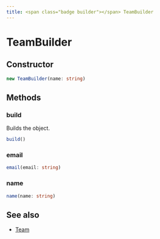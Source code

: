 ```yaml
---
title: <span class="badge builder"></span> TeamBuilder
---
```

# <span class="badge builder"></span> TeamBuilder

## Constructor

```typescript
new TeamBuilder(name: string)
```
## Methods

### <span class="badge object-method"></span> build

Builds the object.

```typescript
build()
```

### <span class="badge object-method"></span> email

```typescript
email(email: string)
```

### <span class="badge object-method"></span> name

```typescript
name(name: string)
```

## See also

 * <span class="badge object-type-interface"></span> [Team](./object-Team.md)
